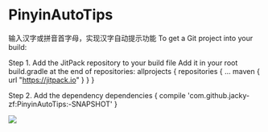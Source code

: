 # PinyinAutoTips
输入汉字或拼音首字母，实现汉字自动提示功能
To get a Git project into your build:

Step 1. Add the JitPack repository to your build file
Add it in your root build.gradle at the end of repositories:
allprojects {
		repositories {
			...
			maven { url "https://jitpack.io" }
		}
	}
	
Step 2. Add the dependency
dependencies {
	        compile 'com.github.jacky-zf:PinyinAutoTips:-SNAPSHOT'
	}

[![](https://jitpack.io/v/jacky-zf/PinyinAutoTips.svg)](https://jitpack.io/#jacky-zf/PinyinAutoTips)
